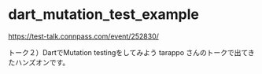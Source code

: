 # dart_mutation_test_example

https://test-talk.connpass.com/event/252830/

トーク２）DartでMutation testingをしてみよう
tarappo さんのトークで出てきたハンズオンです。
